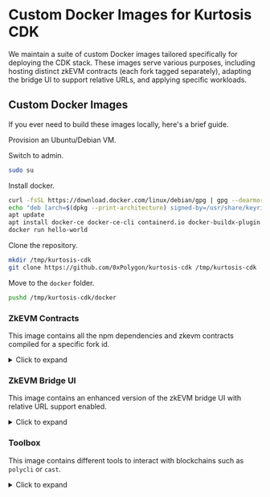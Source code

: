 # Custom Docker Images for Kurtosis CDK

We maintain a suite of custom Docker images tailored specifically for deploying the CDK stack. These images serve various purposes, including hosting distinct zkEVM contracts (each fork tagged separately), adapting the bridge UI to support relative URLs, and applying specific workloads.

## Custom Docker Images

If you ever need to build these images locally, here's a brief guide.

Provision an Ubuntu/Debian VM.

Switch to admin.

```bash
sudo su
```

Install docker.

```bash
curl -fsSL https://download.docker.com/linux/debian/gpg | gpg --dearmor -o /usr/share/keyrings/docker.gpg
echo "deb [arch=$(dpkg --print-architecture) signed-by=/usr/share/keyrings/docker.gpg] https://download.docker.com/linux/debian bookworm stable" |tee /etc/apt/sources.list.d/docker.list > /dev/null
apt update
apt install docker-ce docker-ce-cli containerd.io docker-buildx-plugin docker-compose-plugin docker-compose
docker run hello-world
```

Clone the repository.

```bash
mkdir /tmp/kurtosis-cdk
git clone https://github.com/0xPolygon/kurtosis-cdk /tmp/kurtosis-cdk
```

Move to the `docker` folder.

```bash
pushd /tmp/kurtosis-cdk/docker
```

### ZkEVM Contracts

This image contains all the npm dependencies and zkevm contracts compiled for a specific fork id.

<details>
<summary>Click to expand</summary>

Build the `zkevm-contracts` image.

```bash
docker build . \
  --tag local/zkevm-contracts:fork12 \
  --build-arg ZKEVM_CONTRACTS_BRANCH=v8.0.0-rc.1-fork.12 \
  --build-arg POLYCLI_VERSION=main \
  --file zkevm-contracts.Dockerfile
```

```bash
$ docker images --filter "reference=local/zkevm-contracts"
REPOSITORY              TAG       IMAGE ID       CREATED          SIZE
local/zkevm-contracts   fork9     54d894c6a5bd   10 minutes ago   2.3GB
```

Here's a quick reference matrix for mapping fork IDs to branches/releases:

| Fork ID | Branch              |
| ------- | ------------------- |
| fork4   | v1.1.0-fork.4       |
| fork5   | v2.0.0-fork.5       |
| fork6   | v3.0.0-fork.6       |
| fork7   | v4.0.0-fork.7       |
| fork8   | v5.0.1-rc.2-fork.8  |
| fork9   | v6.0.0-rc.1-fork.9  |
| fork10  | v7.0.0-rc.1-fork.10 |
| fork12  | v8.0.0-rc.1-fork.12 |

</details>

### ZkEVM Bridge UI

This image contains an enhanced version of the zkEVM bridge UI with relative URL support enabled.

<details>
<summary>Click to expand</summary>

Build the `zkevm-bridge-ui` image.

```bash
docker build zkevm-bridge-ui \
  --tag local/zkevm-bridge-ui:multi-network \
  --build-arg ZKEVM_BRIDGE_UI_TAG=develop \
  --file zkevm-bridge-ui/zkevm-bridge-ui.Dockerfile
```

```bash
$ docker images --filter "reference=local/zkevm-bridge-ui"
REPOSITORY              TAG             IMAGE ID       CREATED          SIZE
local/zkevm-bridge-ui   multi-network   040905e1cabe   28 seconds ago   377MB
```

</details>

### Toolbox

This image contains different tools to interact with blockchains such as `polycli` or `cast`.

<details>
<summary>Click to expand</summary>

Build the `toolbox` image.

```bash
docker build . \
  --tag local/toolbox:0.0.1 \
  --build-arg POLYCLI_VERSION=main \
  --file toolbox.Dockerfile
```

```bash
$ docker images --filter "reference=local/toolbox"
REPOSITORY       TAG       IMAGE ID       CREATED         SIZE
local/toolbox   0.0.1     3f85f026aaf9   2 seconds ago   490MB
```

</details>
